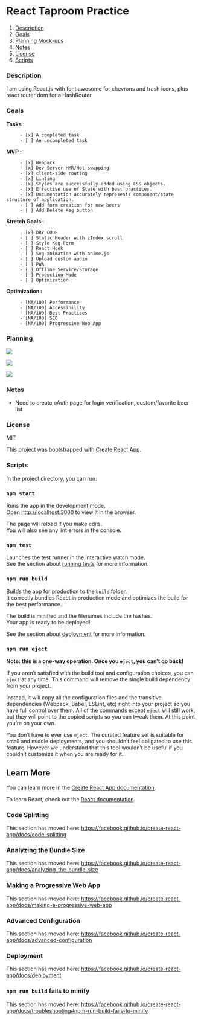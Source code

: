 # React Taproom Practice

1. [Description](#description)
1. [Goals](#Goals)
1. [Planning Mock-ups](#Planning)
1. [Notes](#notes)
1. [License](#license)
1. [Scripts](#Scripts)

### Description
I am using React.js with font awesome for chevrons and trash icons, plus react router dom for a HashRouter

### Goals

 __Tasks :__

         - [x] A completed task
         - [ ] An uncompleted task

 __MVP :__

         - [x] Webpack
         - [x] Dev Server HMR/Hot-swapping
         - [x] client-side routing
         - [x] Linting
         - [x] Styles are successfully added using CSS objects.
         - [x] Effective use of State with best practices.
         - [x] Documentation accurately represents component/state structure of application.
         - [ ] Add form creation for new beers
         - [ ] Add Delete Keg button


 __Stretch Goals :__

         - [x] DRY CODE
         - [ ] Static Header with zIndex scroll
         - [ ] Style Keg Form 
         - [ ] React Hook
         - [ ] Svg animation with anime.js
         - [ ] Upload custom audio
         - [ ] PWA
         - [ ] Offline Service/Storage
         - [ ] Production Mode
         - [ ] Optimization

  __Optimization :__

         - [NA/100] Performance
         - [NA/100] Accessibility
         - [NA/100] Best Practices
         - [NA/100] SEO
         - [NA/100] Progressive Web App

### Planning

![](src/models/componentTree.svg)

![](src/models/Mobile.png)

![](src/models/Desktop.png)

### Notes

* Need to create oAuth page for login verification, custom/favorite beer list

### License
MIT










This project was bootstrapped with [Create React App](https://github.com/facebook/create-react-app).

### Scripts

In the project directory, you can run:

### `npm start`

Runs the app in the development mode.<br>
Open [http://localhost:3000](http://localhost:3000) to view it in the browser.

The page will reload if you make edits.<br>
You will also see any lint errors in the console.

### `npm test`

Launches the test runner in the interactive watch mode.<br>
See the section about [running tests](https://facebook.github.io/create-react-app/docs/running-tests) for more information.

### `npm run build`

Builds the app for production to the `build` folder.<br>
It correctly bundles React in production mode and optimizes the build for the best performance.

The build is minified and the filenames include the hashes.<br>
Your app is ready to be deployed!

See the section about [deployment](https://facebook.github.io/create-react-app/docs/deployment) for more information.

### `npm run eject`

**Note: this is a one-way operation. Once you `eject`, you can’t go back!**

If you aren’t satisfied with the build tool and configuration choices, you can `eject` at any time. This command will remove the single build dependency from your project.

Instead, it will copy all the configuration files and the transitive dependencies (Webpack, Babel, ESLint, etc) right into your project so you have full control over them. All of the commands except `eject` will still work, but they will point to the copied scripts so you can tweak them. At this point you’re on your own.

You don’t have to ever use `eject`. The curated feature set is suitable for small and middle deployments, and you shouldn’t feel obligated to use this feature. However we understand that this tool wouldn’t be useful if you couldn’t customize it when you are ready for it.

## Learn More

You can learn more in the [Create React App documentation](https://facebook.github.io/create-react-app/docs/getting-started).

To learn React, check out the [React documentation](https://reactjs.org/).

### Code Splitting

This section has moved here: https://facebook.github.io/create-react-app/docs/code-splitting

### Analyzing the Bundle Size

This section has moved here: https://facebook.github.io/create-react-app/docs/analyzing-the-bundle-size

### Making a Progressive Web App

This section has moved here: https://facebook.github.io/create-react-app/docs/making-a-progressive-web-app

### Advanced Configuration

This section has moved here: https://facebook.github.io/create-react-app/docs/advanced-configuration

### Deployment

This section has moved here: https://facebook.github.io/create-react-app/docs/deployment

### `npm run build` fails to minify

This section has moved here: https://facebook.github.io/create-react-app/docs/troubleshooting#npm-run-build-fails-to-minify
